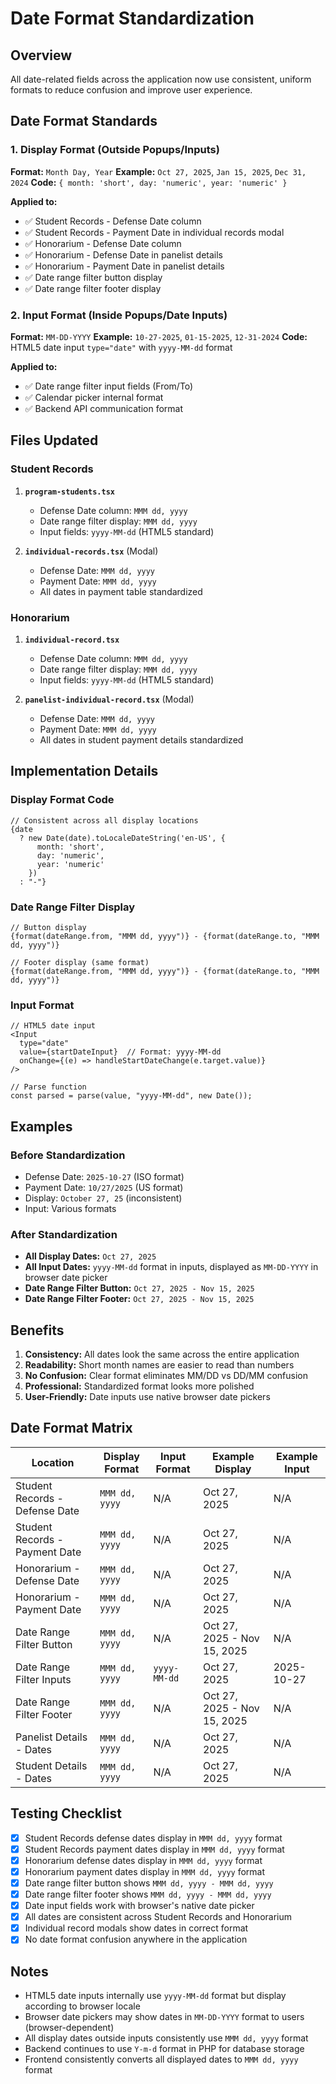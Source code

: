 # Date Format Standardization

## Overview
All date-related fields across the application now use consistent, uniform formats to reduce confusion and improve user experience.

## Date Format Standards

### 1. Display Format (Outside Popups/Inputs)
**Format:** `Month Day, Year`
**Example:** `Oct 27, 2025`, `Jan 15, 2025`, `Dec 31, 2024`
**Code:** `{ month: 'short', day: 'numeric', year: 'numeric' }`

**Applied to:**
- ✅ Student Records - Defense Date column
- ✅ Student Records - Payment Date in individual records modal
- ✅ Honorarium - Defense Date column
- ✅ Honorarium - Defense Date in panelist details
- ✅ Honorarium - Payment Date in panelist details
- ✅ Date range filter button display
- ✅ Date range filter footer display

### 2. Input Format (Inside Popups/Date Inputs)
**Format:** `MM-DD-YYYY`
**Example:** `10-27-2025`, `01-15-2025`, `12-31-2024`
**Code:** HTML5 date input `type="date"` with `yyyy-MM-dd` format

**Applied to:**
- ✅ Date range filter input fields (From/To)
- ✅ Calendar picker internal format
- ✅ Backend API communication format

## Files Updated

### Student Records
1. **`program-students.tsx`**
   - Defense Date column: `MMM dd, yyyy`
   - Date range filter display: `MMM dd, yyyy`
   - Input fields: `yyyy-MM-dd` (HTML5 standard)

2. **`individual-records.tsx`** (Modal)
   - Defense Date: `MMM dd, yyyy`
   - Payment Date: `MMM dd, yyyy`
   - All dates in payment table standardized

### Honorarium
1. **`individual-record.tsx`**
   - Defense Date column: `MMM dd, yyyy`
   - Date range filter display: `MMM dd, yyyy`
   - Input fields: `yyyy-MM-dd` (HTML5 standard)

2. **`panelist-individual-record.tsx`** (Modal)
   - Defense Date: `MMM dd, yyyy`
   - Payment Date: `MMM dd, yyyy`
   - All dates in student payment details standardized

## Implementation Details

### Display Format Code
```tsx
// Consistent across all display locations
{date 
  ? new Date(date).toLocaleDateString('en-US', { 
      month: 'short',
      day: 'numeric',
      year: 'numeric'
    })
  : "-"}
```

### Date Range Filter Display
```tsx
// Button display
{format(dateRange.from, "MMM dd, yyyy")} - {format(dateRange.to, "MMM dd, yyyy")}

// Footer display (same format)
{format(dateRange.from, "MMM dd, yyyy")} - {format(dateRange.to, "MMM dd, yyyy")}
```

### Input Format
```tsx
// HTML5 date input
<Input
  type="date"
  value={startDateInput}  // Format: yyyy-MM-dd
  onChange={(e) => handleStartDateChange(e.target.value)}
/>

// Parse function
const parsed = parse(value, "yyyy-MM-dd", new Date());
```

## Examples

### Before Standardization
- Defense Date: `2025-10-27` (ISO format)
- Payment Date: `10/27/2025` (US format)
- Display: `October 27, 25` (inconsistent)
- Input: Various formats

### After Standardization
- **All Display Dates:** `Oct 27, 2025`
- **All Input Dates:** `yyyy-MM-dd` format in inputs, displayed as `MM-DD-YYYY` in browser date picker
- **Date Range Filter Button:** `Oct 27, 2025 - Nov 15, 2025`
- **Date Range Filter Footer:** `Oct 27, 2025 - Nov 15, 2025`

## Benefits

1. **Consistency:** All dates look the same across the entire application
2. **Readability:** Short month names are easier to read than numbers
3. **No Confusion:** Clear format eliminates MM/DD vs DD/MM confusion
4. **Professional:** Standardized format looks more polished
5. **User-Friendly:** Date inputs use native browser date pickers

## Date Format Matrix

| Location | Display Format | Input Format | Example Display | Example Input |
|----------|---------------|--------------|-----------------|---------------|
| Student Records - Defense Date | `MMM dd, yyyy` | N/A | Oct 27, 2025 | N/A |
| Student Records - Payment Date | `MMM dd, yyyy` | N/A | Oct 27, 2025 | N/A |
| Honorarium - Defense Date | `MMM dd, yyyy` | N/A | Oct 27, 2025 | N/A |
| Honorarium - Payment Date | `MMM dd, yyyy` | N/A | Oct 27, 2025 | N/A |
| Date Range Filter Button | `MMM dd, yyyy` | N/A | Oct 27, 2025 - Nov 15, 2025 | N/A |
| Date Range Filter Inputs | `MMM dd, yyyy` | `yyyy-MM-dd` | Oct 27, 2025 | 2025-10-27 |
| Date Range Filter Footer | `MMM dd, yyyy` | N/A | Oct 27, 2025 - Nov 15, 2025 | N/A |
| Panelist Details - Dates | `MMM dd, yyyy` | N/A | Oct 27, 2025 | N/A |
| Student Details - Dates | `MMM dd, yyyy` | N/A | Oct 27, 2025 | N/A |

## Testing Checklist

- [x] Student Records defense dates display in `MMM dd, yyyy` format
- [x] Student Records payment dates display in `MMM dd, yyyy` format
- [x] Honorarium defense dates display in `MMM dd, yyyy` format
- [x] Honorarium payment dates display in `MMM dd, yyyy` format
- [x] Date range filter button shows `MMM dd, yyyy - MMM dd, yyyy`
- [x] Date range filter footer shows `MMM dd, yyyy - MMM dd, yyyy`
- [x] Date input fields work with browser's native date picker
- [x] All dates are consistent across Student Records and Honorarium
- [x] Individual record modals show dates in correct format
- [x] No date format confusion anywhere in the application

## Notes

- HTML5 date inputs internally use `yyyy-MM-dd` format but display according to browser locale
- Browser date pickers may show dates in `MM-DD-YYYY` format to users (browser-dependent)
- All display dates outside inputs consistently use `MMM dd, yyyy` format
- Backend continues to use `Y-m-d` format in PHP for database storage
- Frontend consistently converts all displayed dates to `MMM dd, yyyy` format
